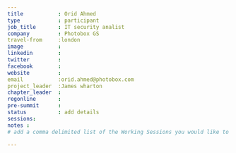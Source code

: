 ```yaml
---
title           : Orid Ahmed
type            : participant
job_title       : IT security analist
company         : Photobox GS
travel-from     :london
image           :
linkedin        :
twitter         :
facebook        :
website         :
email           :orid.ahmed@photobox.com
project_leader  :James wharton
chapter_leader  :
regonline       :
pre-summit      :
status          : add details
sessions:
notes :
# add a comma delimited list of the Working Sessions you would like to attend in the meta above (use the session’s title) e.g. sessions: Security Playbooks Diagrams, Hackathon Daily Sessions

---
```


<!-- put more details about participant here -->

